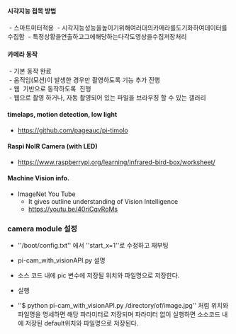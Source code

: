 #### 시각지능 접목 방법 
  - 스마트미터적용
  - 시각지능성능을높이기위해여러대의카메라를도기화하여데이터를수집함
  - 특정상황을연출하고그에해당하는다각도영상을수집저장처리
  


#### 카메라 동작  
  - 기본 동작 완료    
  - 움직임(모션)이 발생한 경우만 촬영하도록 기능 추가 진행   
  - 웹  기반으로 동작하도록  진행  
  - 웹으로 촬영 하거나, 자동 촬영되어 있는 파일을 브라우징 할 수 있는 갤러리

#### timelaps, motion detection, low light
  - https://github.com/pageauc/pi-timolo

#### Raspi NoIR Camera (with LED)
  - https://www.raspberrypi.org/learning/infrared-bird-box/worksheet/

#### Machine Vision info.
  - ImageNet You Tube
    - It gives outline understanding of Vision Intelligence
    - https://youtu.be/40riCqvRoMs


### camera module 설정
- ''/boot/config.txt'' 에서 ''start_x=1''로 수정하고 재부팅

- pi-cam_with_visionAPI.py 설명
- 소스 코드 내에 pic 변수에 저장될 위치와 파일명으로 저장한다.
- 실행
- ''$ python pi-cam_with_visionAPI.py /directory/of/image.jpg'' 처럼 위치와 파일명을 명세하면 해당 파라미터로 저장되며 파라미터 없이 실행하면 소소코드 내에 저장된 default위치와 파일명으로 저장된다.
